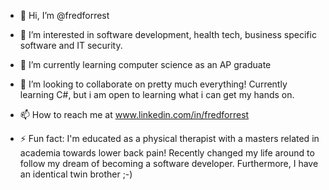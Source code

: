 - 👋 Hi, I’m @fredforrest
- 👀 I’m interested in software development, health tech, business specific software and IT security.
- 🌱 I’m currently learning computer science as an AP graduate
- 💞️ I’m looking to collaborate on pretty much everything! Currently learning C#, but i am open to learning what i can get my hands on.
- 📫 How to reach me at www.linkedin.com/in/fredforrest

- ⚡ Fun fact: I'm educated as a physical therapist with a masters related in academia towards lower back pain! Recently changed my life around to follow my dream of becoming a software developer. Furthermore, I have an identical twin brother ;-)

<!---
fredforrest/fredforrest is a ✨ special ✨ repository because its `README.md` (this file) appears on your GitHub profile.
You can click the Preview link to take a look at your changes.
--->
